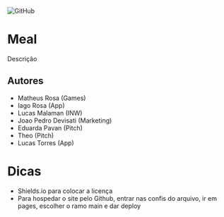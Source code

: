 ![GitHub](https://img.shields.io/github/license/Lusckas777/teste)

# Meal

Descrição

## Autores

- Matheus Rosa (Games)
- Iago Rosa (App)
- Lucas Malaman (INW)
- Joao Pedro Devisati (Marketing)
- Eduarda Pavan (Pitch)
- Theo (Pitch)
- Lucas Torres (App)

# Dicas

- Shields.io para colocar a licença
- Para hospedar o site pelo Github, entrar nas confis do arquivo, ir em pages, escolher o ramo main e dar deploy
